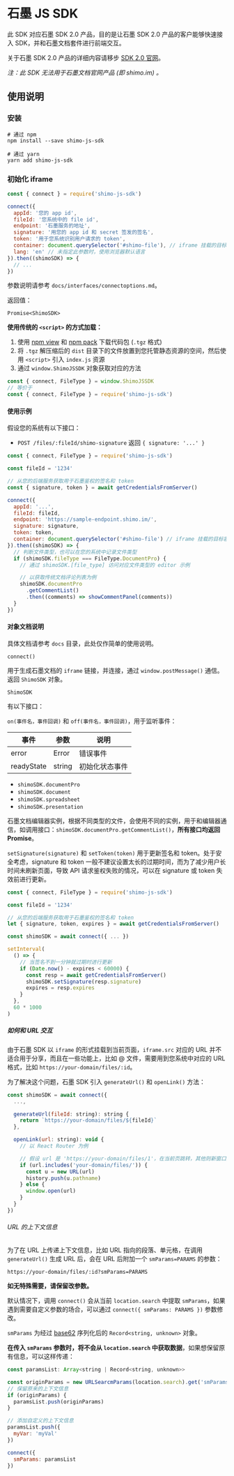 # 石墨 JS SDK

此 SDK 对应石墨 SDK 2.0 产品，目的是让石墨 SDK 2.0 产品的客户能够快速接入 SDK，并和石墨文档套件进行前端交互。

关于石墨 SDK 2.0 产品的详细内容请移步 [SDK 2.0 官网](https://platform.shimo.im/v2/)。

_注：此 SDK 无法用于石墨文档官网产品 (即 shimo.im) 。_

## 使用说明

### 安装

```shell
# 通过 npm
npm install --save shimo-js-sdk

# 通过 yarn
yarn add shimo-js-sdk
```

### 初始化 iframe

```js
const { connect } = require('shimo-js-sdk')

connect({
  appId: '您的 app id',
  fileId: '您系统中的 file id',
  endpoint: '石墨服务的地址',
  signature: '用您的 app id 和 secret 签发的签名',
  token: '用于您系统识别用户请求的 token',
  container: document.querySelector('#shimo-file'), // iframe 挂载的目标容器元素
  lang: 'en' // 未指定此参数时，使用浏览器默认语言
}).then((shimoSDK) => {
  // ...
})
```

参数说明请参考 `docs/interfaces/connectoptions.md`。

返回值：

```
Promise<ShimoSDK>
```

**使用传统的 `<script>` 的方式加载：**

1. 使用 [npm view](https://docs.npmjs.com/cli/v7/commands/npm-view) 和 [npm pack](https://docs.npmjs.com/cli/v7/commands/npm-pack) 下载代码包 (`.tgz` 格式)
2. 将 `.tgz` 解压缩后的 `dist` 目录下的文件放置到您托管静态资源的空间，然后使用 `<script>` 引入 `index.js` 资源
3. 通过 `window.ShimoJSSDK` 对象获取对应的方法

```js
const { connect, FileType } = window.ShimoJSSDK
// 等价于
const { connect, FileType } = require('shimo-js-sdk')
```

#### 使用示例

假设您的系统有以下接口：

- `POST /files/:fileId/shimo-signature` 返回 `{ signature: '...' }`

```js
const { connect, FileType } = require('shimo-js-sdk')

const fileId = '1234'

// 从您的后端服务获取用于石墨鉴权的签名和 token
const { signature, token } = await getCredentialsFromServer()

connect({
  appId: '...',
  fileId: fileId,
  endpoint: 'https://sample-endpoint.shimo.im/',
  signature: signature,
  token: token,
  container: document.querySelector('#shimo-file') // iframe 挂载的目标容器元素
}).then((shimoSDK) => {
  // 判断文件类型，也可以在您的系统中记录文件类型
  if (shimoSDK.fileType === FileType.DocumentPro) {
    // 通过 shimoSDK.[file_type] 访问对应文件类型的 editor 示例

    // 以获取传统文档评论列表为例
    shimoSDK.documentPro
      .getCommentList()
      .then((comments) => showCommentPanel(comments))
  }
})
```

#### 对象文档说明

具体文档请参考 `docs` 目录，此处仅作简单的使用说明。

`connect()`

用于生成石墨文档的 `iframe` 链接，并连接，通过 `window.postMessage()` 通信。返回 `ShimoSDK` 对象。

`ShimoSDK`

有以下接口：

`on(事件名，事件回调)` 和 `off(事件名，事件回调)`，用于监听事件：

| 事件       | 参数   | 说明           |
| ---------- | ------ | -------------- |
| error      | Error  | 错误事件       |
| readyState | string | 初始化状态事件 |

- `shimoSDK.documentPro`
- `shimoSDK.document`
- `shimoSDK.spreadsheet`
- `shimoSDK.presentation`

石墨文档编辑器实例，根据不同类型的文件，会使用不同的实例，用于和编辑器通信，如调用接口：`shimoSDK.documentPro.getCommentList()`，**所有接口均返回 Promise**。

`setSignature(signature)` 和 `setToken(token)` 用于更新签名和 token。处于安全考虑，signature 和 token 一般不建议设置太长的过期时间，而为了减少用户长时间未刷新页面，导致 API 请求鉴权失败的情况，可以在 signature 或 token 失效前进行更新。

```js
const { connect, FileType } = require('shimo-js-sdk')

const fileId = '1234'

// 从您的后端服务获取用于石墨鉴权的签名和 token
let { signature, token, expires } = await getCredentialsFromServer()

const shimoSDK = await connect({ ... })

setInterval(
  () => {
    // 当签名不到一分钟就过期时进行更新
    if (Date.now() - expires < 60000) {
      const resp = await getCredentialsFromServer()
      shimoSDK.setSignature(resp.signature)
      expires = resp.expires
    }
  },
  60 * 1000
)
```

##### 如何和 URL 交互

由于石墨 SDK 以 `iframe` 的形式挂载到当前页面，`iframe.src` 对应的 URL 并不适合用于分享，而且在一些功能上，比如 @ 文件，需要用到您系统中对应的 URL 格式，比如 `https://your-domain/files/:id`。

为了解决这个问题，石墨 SDK 引入 `generateUrl()` 和 `openLink()` 方法：

```js
const shimoSDK = await connect({
  ...,

  generateUrl(fileId: string): string {
    return `https://your-domain/files/${fileId}`
  },

  openLink(url: string): void {
    // 以 React Router 为例

    // 假设 url 是 'https://your-domain/files/1'，在当前页跳转，其他则新窗口打开
    if (url.includes('your-domain/files/')) {
      const u = new URL(url)
      history.push(u.pathname)
    } else {
      window.open(url)
    }
  }
})
```

###### URL 的上下文信息

为了在 URL 上传递上下文信息，比如 URL 指向的段落、单元格，在调用 `generateUrl()` 生成 URL 后，会在 URL 后附加一个 `smParams=PARAMS` 的参数：

```
https://your-domain/files/:id?smParams=PARAMS
```

**如无特殊需要，请保留改参数。**

默认情况下，调用 `connect()` 会从当前 `location.search` 中提取 `smParams`，如果遇到需要自定义参数的场合，可以通过 `connect({ smParams: PARAMS })` 参数修改。

`smParams` 为经过 [base62](https://github.com/felipecarrillo100/base62str) 序列化后的 `Record<string, unknown>` 对象。

**在传入 `smParams` 参数时，将不会从 `location.search` 中获取数据**，如果想保留原有信息，可以这样传递：

```js
const paramsList: Array<string | Record<string, unknown>>

const originParams = new URLSearcmParams(location.search).get('smParams')
// 保留原来的上下文信息
if (originParams) {
  paramsList.push(originParams)
}

// 添加自定义的上下文信息
paramsList.push({
  myVar: 'myVal'
})

connect({
  smParams: paramsList
})
```
